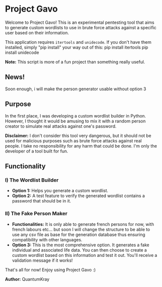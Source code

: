 # Project Gavo

Welcome to Project Gavo! This is an experimental pentesting tool that aims to generate custom wordlists to use in brute force attacks against a specific user based on their information.

This application requires `itertools` and `unidecode`. If you don't have them installed, simply "pip install" your way out of this:
pip install itertools
pip install unidecode



**Note:** This script is more of a fun project than something really useful.

## News!

Soon enough, i will make the person generator usable without option 3

## Purpose

In the first place, I was developing a custom wordlist builder in Python. However, I thought it would be amusing to mix it with a random person creator to simulate real attacks against one's password.

**Disclaimer:** I don't consider this tool very dangerous, but it should not be used for malicious purposes such as brute force attacks against real people. I take no responsibility for any harm that could be done. I'm only the developer of a tool built for fun.

## Functionality

### I) The Wordlist Builder

- **Option 1:** Helps you generate a custom wordlist.
- **Option 2:** A test feature to verify the generated wordlist contains a password that should be in it.

### II) The Fake Person Maker

- **Functionalities:** It is only able to generate french persons for now, with french labours etc... but soon I will change the structure to be able to use any csv file as base for the generation database thus ensuring
compatibility with other languages.
- **Option 3:** This is the most comprehensive option. It generates a fake individual and associated life data. You can then choose to create a custom wordlist based on this information and test it out. You'll receive a validation message if it works!

That's all for now! Enjoy using Project Gavo :)

**Author:** QuantumKray

